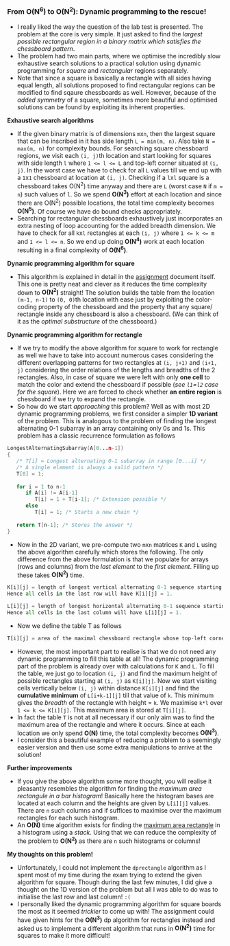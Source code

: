 ### From O(N<sup>6</sup>) to O(N<sup>2</sup>): Dynamic programming to the rescue!
- I really liked the way the question of the lab test is presented. The problem at the core is very simple. It just asked to
find the *largest possible rectangular region in a binary matrix which satisfies the chessboard pattern*.
- The problem had two main parts, where we optimise the incredibly slow exhaustive search solutions to a practical solution
using dynamic programming for *square* and *rectangular* regions separately.
- Note that since a square is basically a rectangle with all sides having equal length, all solutions proposed to find rectangular
regions can be modified to find sqaure chessboards as well. However, because of the _added symmetry_ of a square, sometimes more
beautiful and optimised solutions can be found by exploiting its inherent properties.

**Exhaustive search algorithms**
 - If the given binary matrix is of dimensions `m`x`n`, then the largest square that can be inscribed in it has side length `L = min(m, n)`.
 Also take `N = max(m, n)` for complexity bounds.
 For searching square chessboard regions, we visit each `(i, j)`th location and start looking for squares with side length `l`
 where `1 <= l <= L` and top-left corner situated at `(i, j)`. In the worst case we have to check for all `L` values till we
 end up with a `1`x`1` chessboard at location at `(i, j)`. Checking if a `l`x`l` square is a chessboard takes O(N<sup>2</sup>)
 time anyway and there are `L` (worst case `N` if `m = n`) such values of `l`. So we spend **O(N<sup>3</sup>)** effort at each
 location and since there are O(N<sup>2</sup>) possible locations, the total time complexity becomes **O(N<sup>5</sup>)**. Of
 course we have do bound checks appropriately.
 - Searching for rectangular chessboards exhaustively just incorporates an extra nesting of loop accounting for the added breadth
 dimension. We have to check for all `k`x`l` rectangles at each `(i, j)` where `1 <= k <= m` and `1 <= l <= n`. So we end up doing
 **O(N<sup>4</sup>)** work at each location resulting in a final complexity of **O(N<sup>6</sup>)**.
 
**Dynamic programming algorithm for square**
 - This algorithm is explained in detail in the [assignment](https://github.com/swag2198/DSA/blob/master/LT/LT.pdf) document itself.
 This one is pretty neat and clever as it reduces the time complexity down to **O(N<sup>2</sup>)** straight! The solution builds
 the table from the location `(m-1, n-1)` to `(0, 0)`th location with ease just by exploiting the color-coding property of the
 chessboard and the property that any square/ rectangle inside any chessboard is also a chessboard. (We can think of it as the
 *optimal substructure* of the chessboard.)
 
**Dynamic programming algorithm for rectangle**
 - If we try to modify the above algorithm for square to work for rectangle as well we have to take into account numerous cases
 considering the different overlapping patterns for two rectangles at `(i, j+1)` and `(i+1, j)` considering the order relations of
 the lengths and breadths of the 2 rectangles. Also, in case of square we were left with only **one cell** to match the color and
 extend the chessboard if possible (*see `l1`=`l2` case for the square*). Here we are forced to check whether **an entire 
 region** is chessboard if we try to expand the rectangle.
 - So how do we start *approaching* this problem? Well as with most 2D dynamic programming problems, we first consider a simpler
 **1D variant** of the problem. This is analogous to the problem of finding the longest alternating 0-1 subarray in an array containing
 only 0s and 1s. This problem has a classic recurrence formulation as follows
 ```c
 LongestAlternatingSubarray(A[0...n-1])
 {
    /* T[i] = Longest alternating 0-1 subarray in range [0...i] */
    /* A single element is always a valid pattern */
    T[0] = 1;
    
    for i = 1 to n-1
       if A[i] != A[i-1]
          T[i] = 1 + T[i-1]; /* Extension possible */
       else
          T[i] = 1; /* Starts a new chain */
          
    return T[n-1]; /* Stores the answer */
 }
 ```
 - Now in the 2D variant, we pre-compute two `m`x`n` matrices `K` and `L` using the above algorithm carefully which stores the
 following. The only difference from the above formulation is that we populate for arrays (rows and columns) from the *last element* to the *first element*.
 Filling up these takes **O(N<sup>2</sup>)** time.
 ```python
 K[i][j] = length of longest vertical alternating 0-1 sequence starting from (i, j)
 Hence all cells in the last row will have K[i][j] = 1.
 
 L[i][j] = length of longest horizontal alternating 0-1 sequence starting from (i, j)
 Hence all cells in the last column will have L[i][j] = 1.
 ```
 - Now we define the table T as follows
 ```python
 T[i][j] = area of the maximal chessboard rectangle whose top-left corner is at (i, j)
 ```
 - However, the most important part to realise is that we do not need any dynamic programming to fill this table at all! The
 dynamic programming part of the problem is already over with calculations for `K` and `L`. To fill the table, we just go to
 location `(i, j)` and find the maximum height of possible rectangles starting at `(i, j)` as `K[i][j]`. Now we start visiting
 cells vertically below `(i, j)` within distance `K[i][j]` and find the **cumulative minimum** of `L[i+k-1][j]` till that value of `k`. This minimum
 gives the *breadth* of the rectangle with height =  `k`. We maximise `k*l` over `1 <= k <= K[i][j]`. This maximum area is stored
 at `T[i][j]`.
 - In fact the table `T` is not at all necessary if our only aim was to find the maximum area of the rectangle and where it
 occurs. Since at each location we only spend **O(N)** time, the total complexity becomes **O(N<sup>3</sup>)**.
 - I consider this a beautiful example of reducing a problem to a seemingly easier version and then use some extra manipulations
 to arrive at the solution!
 
  **Further improvements**
  - If you give the above algorithm some more thought, you will realise it pleasantly resembles the algorithm for finding the
  *maximum area rectangule in a bar histogram*! Basically here the histogram bases are located at each column and the heights
  are given by `L[i][j]` values. There are `n` such columns and if suffices to maximise over the maximum rectangles for each
  such histogram.
  - An **O(N)** time algorithm exists for finding the [maximum area rectangle](https://www.geeksforgeeks.org/largest-rectangle-under-histogram/) in a histogram using a *stack*. Using that we can
  reduce the complexity of the problem to **O(N<sup>2</sup>)** as there are `n` such histograms or columns!
 
 **My thoughts on this problem!**
 - Unfortunately, I could not implement the `dprectangle` algorithm as I spent most of my time during the exam trying to
 extend the given algorithm for square. Though during the last few minutes, I did give a thought on the 1D version of the
 problem but all I was able to do was to initialise the last row and last column! `:(`
 - I personally liked the dynamic programming algorithm for square boards the most as it seemed *trickier* to come up with!
 The assignment could have given hints for the **O(N<sup>3</sup>)** dp algorithm for rectangles instead and asked us to implement
 a different algorithm that runs in **O(N<sup>2</sup>)** time for squares to make it more difficult!
